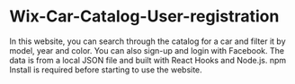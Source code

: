 # Wix-Car-Catalog-User-registration
In this website, you can search through the catalog for a car and filter it by model, year and color. You can also sign-up and login with Facebook. The data is from a local JSON file and built with React Hooks and Node.js. npm Install is required before starting to use the website.
